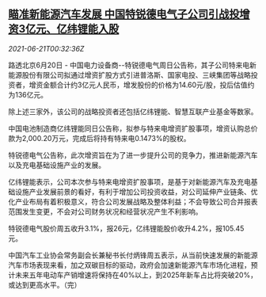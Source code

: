 <!--1624237263000-->
[瞄准新能源汽车发展 中国特锐德电气子公司引战投增资3亿元、亿纬锂能入股](https://cn.reuters.com/article/tgood-investors-0620-sun-idCNKCS2DX00S)
------

<div><i>2021-06-21T00:32:36Z</i></div><p>路透北京6月20日 - 中国电力设备商--特锐德电气周日公告称，其子公司特来电新能源股份有限公司拟通过增资扩股方式引进普洛斯、国家电投、三峡集团等战略投资者，增资金额合计约3亿元人民币，增发股份的价格为14.60元/股，投后估值约为136亿元。</p><p>除上述三家外，该公司的战略投资者还包括亿纬锂能、智慧互联产业基金等数家。</p><p>中国电池制造商亿纬锂能同日公告称，拟参与特来电增资扩股事项，增资认购总价款为2,000.20万元，完成后将持有特来电0.1473%的股权。</p><p>特锐德电气公告称，此次增资旨在为了进一步提升公司的竞争力，推进新能源汽车以及充电基础设施产业的发展。</p><p>亿纬锂能表示，公司本次参与特来电增资扩股事项，是基于对新能源汽车及充电基础设施产业发展前景的看好，有利于增加公司投资收益，对公司延伸产业链条、优化产业布局有着积极意义，符合公司发展战略及整体利益；不会导致公司合并报表范围发生变更，不会对公司财务状况和经营状况产生不利影响。</p><p>特锐德电气股价周五收升3.1%，报26元，亿纬锂能股价收升4.2%，报105.45元。</p><p>中国汽车工业协会常务副会长兼秘书长付炳锋周五表示，从当前快速发展的新能源汽车市场表现来看，加之双碳目标的驱动，政府会加速新能源汽车市场化进程，预计未来五年电动车产销增速将保持在40%以上，到2025年新车占比将突破20%，或达到更高水平。（完）</p>
